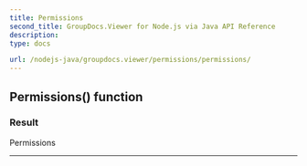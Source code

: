```yaml
---
title: Permissions
second_title: GroupDocs.Viewer for Node.js via Java API Reference
description: 
type: docs

url: /nodejs-java/groupdocs.viewer/permissions/permissions/
---
```


## Permissions() function


### Result
Permissions


---


